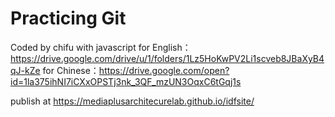 ﻿# Practicing Git
Coded by chifu with javascript
for English：https://drive.google.com/drive/u/1/folders/1Lz5HoKwPV2Li1scveb8JBaXyB4qJ-kZe
for Chinese：https://drive.google.com/open?id=1la375ihNI7iCXxOPSTj3nk_3QF_mzUN3OqxC6tGqj1s

publish at https://mediaplusarchitecurelab.github.io/idfsite/
